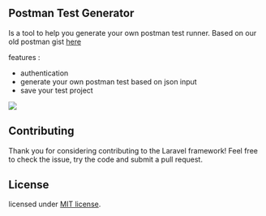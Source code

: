 
## Postman Test Generator

Is a tool to help you generate your own postman test runner. Based on our old postman gist [here](https://gist.github.com/sakadigital/5598630f6d9e439dcc6f5287a43b2da2)

features :

* authentication
* generate your own postman test based on json input
* save your test project


![](https://puu.sh/ueXNo/3b1a5e63b4.png)


## Contributing

Thank you for considering contributing to the Laravel framework! Feel free to check the issue, try the code and submit a pull request.


## License

licensed under [MIT license](http://opensource.org/licenses/MIT).
